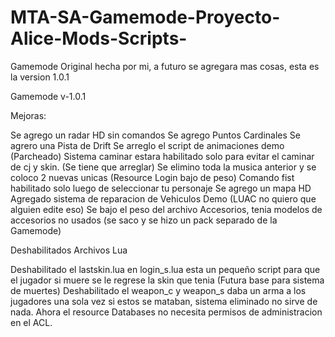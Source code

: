 # MTA-SA-Gamemode-Proyecto-Alice-Mods-Scripts-
Gamemode Original hecha por mi,  a futuro se agregara mas cosas, esta es la version 1.0.1

Gamemode v-1.0.1

Mejoras:

Se agrego un radar HD sin comandos
Se agrego Puntos Cardinales
Se agrero una Pista de Drift
Se arreglo el script de animaciones demo (Parcheado)
Sistema caminar estara habilitado solo para evitar el caminar de cj y skin. (Se tiene que arreglar)
Se elimino toda la musica anterior y se coloco 2 nuevas unicas (Resource Login  bajo de peso)
Comando fist habilitado solo luego de seleccionar tu personaje
Se agrego un mapa HD
Agregado sistema de reparacion de Vehiculos Demo (LUAC no quiero que alguien edite eso) 
Se bajo el peso del archivo Accesorios, tenia modelos de accesorios no usados (se saco y se hizo un pack separado de la Gamemode)

Deshabilitados Archivos Lua

Deshabilitado el lastskin.lua en login_s.lua esta un pequeño script para que el jugador si muere se le regrese la skin que tenia (Futura base para sistema de muertes)
Deshabilitado el weapon_c y weapon_s daba un arma a los jugadores una sola vez si estos se mataban, sistema eliminado no sirve de nada. 
Ahora el resource Databases no necesita permisos de administracion en el ACL.

